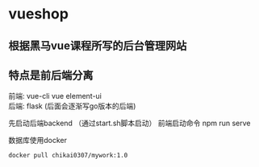 # vueshop

## 根据黑马vue课程所写的后台管理网站
## 特点是前后端分离  
前端: vue-cli vue element-ui  
后端: flask (后面会逐渐写go版本的后端)


先启动后端backend （通过start.sh脚本启动） 
前端启动命令 npm run serve

数据库使用docker 
```
docker pull chikai0307/mywork:1.0
```
